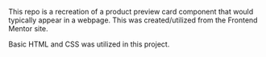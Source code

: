 This repo is a recreation of a product preview card component that would typically appear in a webpage. This was created/utilized from the Frontend Mentor site.

Basic HTML and CSS was utilized in this project.